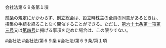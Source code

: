 会社法第６９条第１項

[前条](会社法＿＿＿＿第６８条第１項)の規定にかかわらず、創立総会は、設立時株主の全員の同意があるときは、招集の手続を経ることなく開催することができる。ただし、[第六十七条第一項第三号](会社法＿＿＿＿第６７条第１項第３号)又は[第四号](会社法＿＿＿＿第６９条第１項第４号)に掲げる事項を定めた場合は、この限りでない。

#会社法
#会社法/第６９条
#会社法/第６９条/第１項
